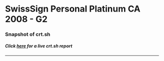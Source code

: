 # SwissSign Personal Platinum CA 2008 - G2
### Snapshot of crt.sh
##### Click [here](https://crt.sh/?q=19BCAC8138C5DDB8AA872D7E1F1027D0846AEFC451EAD22E30783ECFCDE89FB7) for a live crt.sh report

---
